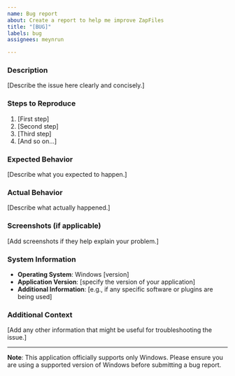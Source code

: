 ```yaml
---
name: Bug report
about: Create a report to help me improve ZapFiles
title: "[BUG]"
labels: bug
assignees: meynrun

---
```


### Description

[Describe the issue here clearly and concisely.]

### Steps to Reproduce

1. [First step]
2. [Second step]
3. [Third step]
4. [And so on...]

### Expected Behavior

[Describe what you expected to happen.]

### Actual Behavior

[Describe what actually happened.]

### Screenshots (if applicable)

[Add screenshots if they help explain your problem.]

### System Information

- **Operating System**: Windows [version]
- **Application Version**: [specify the version of your application]
- **Additional Information**: [e.g., if any specific software or plugins are being used]

### Additional Context

[Add any other information that might be useful for troubleshooting the issue.]

---

**Note**: This application officially supports only Windows. Please ensure you are using a supported version of Windows before submitting a bug report.
